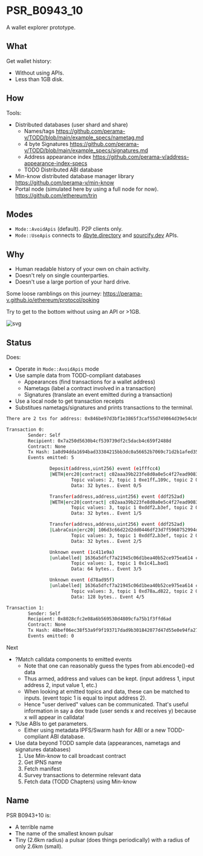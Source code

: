 # PSR_B0943_10
A wallet explorer prototype.

## What

Get wallet history:

- Without using APIs.
- Less than 1GB disk.

## How

Tools:

- Distributed databases (user shard and share)
    - Names/tags https://github.com/perama-v/TODD/blob/main/example_specs/nametag.md
    - 4 byte Signatures https://github.com/perama-v/TODD/blob/main/example_specs/signatures.md
    - Address appearance index https://github.com/perama-v/address-appearance-index-specs
    - TODO Distributed ABI database
- Min-know distributed database manager library https://github.com/perama-v/min-know
- Portal node (simulated here by using a full node for now). https://github.com/ethereum/trin

## Modes

- `Mode::AvoidApis` (default). P2P clients only.
- `Mode::UseApis` connects to [4byte.directory](4byte.directory) and [sourcify.dev](sourcify.dev) APIs.
## Why

- Human readable history of your own on chain activity.
- Doesn't rely on single counterparties.
- Doesn't use a large portion of your hard drive.

Some loose ramblings on this journey: https://perama-v.github.io/ethereum/protocol/poking

Try to get to the bottom without using an API or >1GB.

![svg](https://perama-v.github.io/ethereum/protocol/poking/diagrams/source.svg)

## Status

Does:

- Operate in `Mode::AvoidApis` mode
- Use sample data from TODD-compliant databases
    - Appearances (find transactions for a wallet address)
    - Nametags (label a contract involved in a transaction)
    - Signatures (translate an event emitted during a transaction)
- Use a local node to get transaction receipts
- Substitues nametags/signatures and prints transactions to the terminal.

```sh
There are 2 txs for address: 0x846be97d3bf1e3865f3caf55d749864d39e54cb9

Transaction 0:
        Sender: Self
        Recipient: 0x7a250d5630b4cf539739df2c5dacb4c659f2488d
        Contract: None
        Tx Hash: 1a8d94dda1694bad33384215bb3dc0a56652b7069c71d2b1afed35b24c9b54df
        Events emitted: 5

                Deposit(address,uint256) event (e1fffcc4)
                |WETH|erc20|contract| c02aaa39b223fe8d0a0e5c4f27ead9083c756cc2 contract
                        Topic values: 2, topic 1 0xe1ff…109c, topic 2 0x0000…488d
                        Data: 32 bytes.. Event 0/5

                Transfer(address,address,uint256) event (ddf252ad)
                |WETH|erc20|contract| c02aaa39b223fe8d0a0e5c4f27ead9083c756cc2 contract
                        Topic values: 3, topic 1 0xddf2…b3ef, topic 2 0x0000…488d, topic 3 0x0000…a614
                        Data: 32 bytes.. Event 1/5

                Transfer(address,address,uint256) event (ddf252ad)
                |LabraCoin|erc20| 106d3c66d22d2dd0446df23d7f5960752994d600 contract
                        Topic values: 3, topic 1 0xddf2…b3ef, topic 2 0x0000…a614, topic 3 0x0000…4cb9
                        Data: 32 bytes.. Event 2/5

                Unknown event (1c411e9a)
                |unlabelled| 1636a5dfcf7a21945c06d1bea40b52ce975ea614 contract
                        Topic values: 1, topic 1 0x1c41…bad1
                        Data: 64 bytes.. Event 3/5

                Unknown event (d78ad95f)
                |unlabelled| 1636a5dfcf7a21945c06d1bea40b52ce975ea614 contract
                        Topic values: 3, topic 1 0xd78a…d822, topic 2 0x0000…488d, topic 3 0x0000…4cb9
                        Data: 128 bytes.. Event 4/5

Transaction 1:
        Sender: Self
        Recipient: 0x8028cfc2e08a6b569530d4809cfa75b1f3ffd6ad
        Contract: None
        Tx Hash: 48bef06ec38f53a9f9f193717dad9b301842077d47d55e0e94fa27a05ec7193c
        Events emitted: 0
```
Next
- ?Match calldata components to emitted events
    - Note that one can reasonably guess the types from abi.encode()-ed data
    - Thus armed, address and values can be kept. (input address 1, input address 2, input value 1, etc.)
    - When looking at emitted topics and data, these can be matched to inputs. (event topic 1 is equal to input address 2).
    - Hence "user derived" values can be communicated. That's useful information in say a
    dex trade (user sends x and receives y) because x will appear in calldata!
- ?Use ABIs to get parameters.
    - Either using metadata IPFS/Swarm hash for ABI or a new TODD-compliant ABI database.
- Use data beyond TODD sample data (appearances, nametags and signatures databases)
    1. Use Min-know to call broadcast contract
    2. Get IPNS name
    3. Fetch manifest
    4. Survey transactions to determine relevant data
    5. Fetch data (TODD Chapters) using Min-know

## Name

PSR B0943+10 is:
- A terrible name
- The name of the smallest known pulsar
- Tiny (2.6km radius) a pulsar (does things periodically) with a radius of only 2.6km (small).
